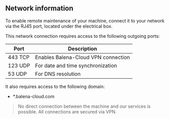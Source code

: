 ## Network information

To enable remote maintenance of your machine, connect it to your network via the RJ45 port, located under the electrical box.

This network connection requires access to the following outgoing ports:

| Port | Description |
| --- | --- |
| 443 TCP | Enables Balena-Cloud VPN connection |
| 123 UDP | For date and time synchronization |
| 53 UDP | For DNS resolution |

It also requires access to the following domain:

- *.balena-cloud.com

> No direct connection between the machine and our services is possible. All connections are secured via VPN.
